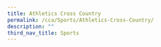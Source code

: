 ```yaml
---
title: Athletics Cross Country
permalink: /cca/Sports/Athletics-Cross-Country/
description: ""
third_nav_title: Sports
---
```

